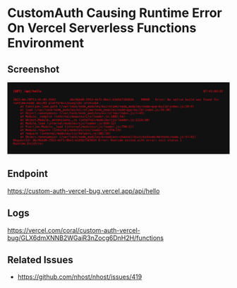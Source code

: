 # CustomAuth Causing Runtime Error On Vercel Serverless Functions Environment
## Screenshot
![](./vercel_runtime_error.png)

## Endpoint
https://custom-auth-vercel-bug.vercel.app/api/hello

## Logs
 https://vercel.com/coral/custom-auth-vercel-bug/GLX6dmXNNB2WGaiR3nZocg6DnH2H/functions

## Related Issues
- https://github.com/nhost/nhost/issues/419